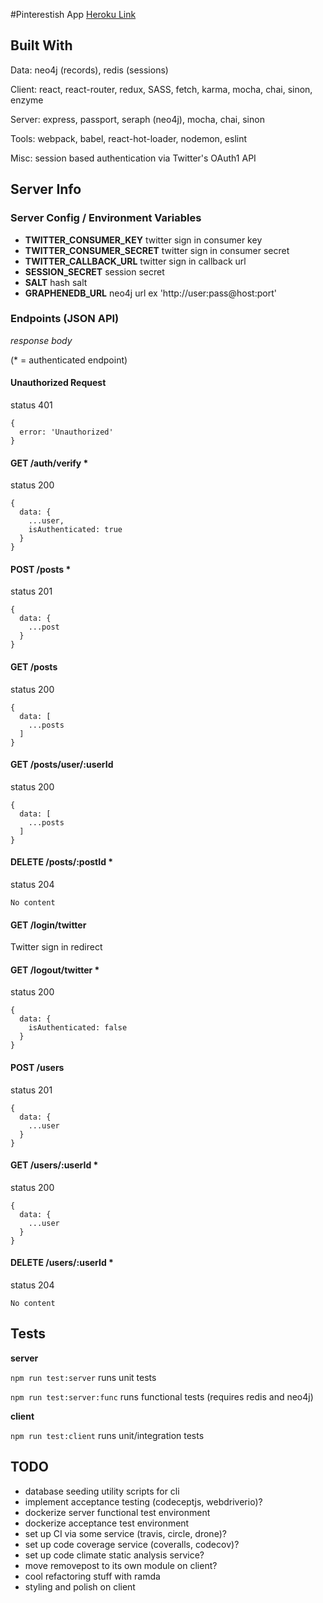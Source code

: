 #Pinterestish App
[Heroku Link](https://jomcode-fcc-pinterest.herokuapp.com)

## Built With
Data: neo4j (records), redis (sessions)

Client: react, react-router, redux, SASS, fetch, karma, mocha, chai, sinon, enzyme

Server: express, passport, seraph (neo4j), mocha, chai, sinon

Tools: webpack, babel, react-hot-loader, nodemon, eslint

Misc: session based authentication via Twitter's OAuth1 API

## Server Info

### Server Config / Environment Variables
- **TWITTER_CONSUMER_KEY** twitter sign in consumer key
- **TWITTER_CONSUMER_SECRET** twitter sign in consumer secret
- **TWITTER_CALLBACK_URL** twitter sign in callback url
- **SESSION_SECRET** session secret
- **SALT** hash salt
- **GRAPHENEDB_URL** neo4j url ex 'http://user:pass@host:port'

### Endpoints (JSON API)
*response body*

(* = authenticated endpoint)

#### Unauthorized Request
status 401
```
{
  error: 'Unauthorized'
}
```

#### GET /auth/verify *
status 200
```
{
  data: {
    ...user,
    isAuthenticated: true
  }
}
```

#### POST /posts *
status 201
```
{
  data: {
    ...post
  }
}
```

#### GET /posts
status 200
```
{
  data: [
    ...posts
  ]
}
```

#### GET /posts/user/:userId
status 200
```
{
  data: [
    ...posts
  ]
}
```

#### DELETE /posts/:postId *
status 204
```
No content
```

#### GET /login/twitter
Twitter sign in redirect

#### GET /logout/twitter *
status 200
```
{
  data: {
    isAuthenticated: false
  }
}
```

#### POST /users
status 201
```
{
  data: {
    ...user
  }
}
```

#### GET /users/:userId *
status 200
```
{
  data: {
    ...user
  }
}
```

#### DELETE /users/:userId *
status 204
```
No content
```

## Tests
**server**

`npm run test:server` runs unit tests

`npm run test:server:func` runs functional tests (requires redis and neo4j)

**client**

`npm run test:client` runs unit/integration tests

## TODO
- database seeding utility scripts for cli
- implement acceptance testing (codeceptjs, webdriverio)?
- dockerize server functional test environment
- dockerize acceptance test environment
- set up CI via some service (travis, circle, drone)?
- set up code coverage service (coveralls, codecov)?
- set up code climate static analysis service?
- move removepost to its own module on client?
- cool refactoring stuff with ramda
- styling and polish on client
